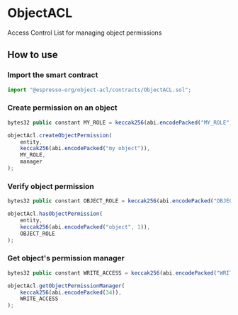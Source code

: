# ObjectACL

Access Control List for managing object permissions


## How to use

### Import the smart contract

```javascript
import "@espresso-org/object-acl/contracts/ObjectACL.sol";
```

### Create permission on an object

```javascript
bytes32 public constant MY_ROLE = keccak256(abi.encodePacked("MY_ROLE"));

objectAcl.createObjectPermission(
    entity, 
    keccak256(abi.encodePacked("my object")), 
    MY_ROLE, 
    manager
);
```

### Verify object permission

```javascript
bytes32 public constant OBJECT_ROLE = keccak256(abi.encodePacked("OBJECT_ROLE"));

objectAcl.hasObjectPermission(
    entity, 
    keccak256(abi.encodePacked("object", 1)), 
    OBJECT_ROLE
);
```

### Get object's permission manager

```javascript
bytes32 public constant WRITE_ACCESS = keccak256(abi.encodePacked("WRITE_ACCESS"));

objectAcl.getObjectPermissionManager(
    keccak256(abi.encodePacked(34)), 
    WRITE_ACCESS
);
```